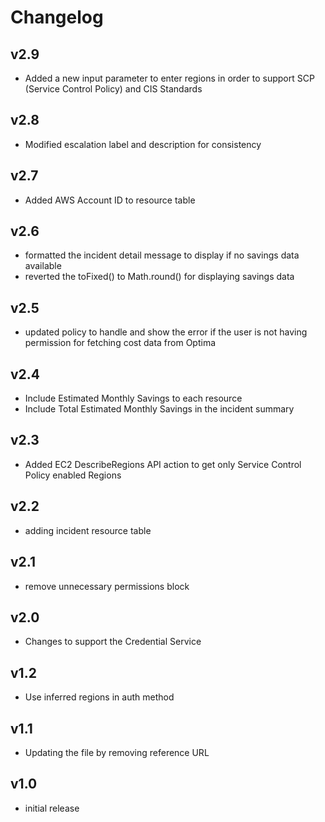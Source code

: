 # Changelog

## v2.9

- Added a new input parameter to enter regions in order to support SCP (Service Control Policy) and CIS Standards

## v2.8

- Modified escalation label and description for consistency

## v2.7

- Added AWS Account ID to resource table

## v2.6

- formatted the incident detail message to display if no savings data available
- reverted the toFixed() to Math.round() for displaying savings data

## v2.5

- updated policy to handle and show the error if the user is not having permission for fetching cost data from Optima

## v2.4

- Include Estimated Monthly Savings to each resource
- Include Total Estimated Monthly Savings in the incident summary

## v2.3

- Added EC2 DescribeRegions API action to get only Service Control Policy enabled Regions

## v2.2

- adding incident resource table

## v2.1

- remove unnecessary permissions block

## v2.0

- Changes to support the Credential Service

## v1.2

- Use inferred regions in auth method

## v1.1

- Updating the file by removing reference URL

## v1.0

- initial release
